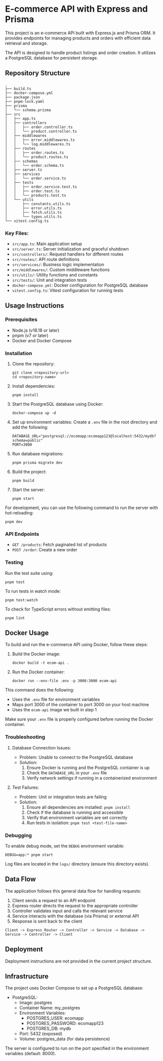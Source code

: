 # E-commerce API with Express and Prisma

This project is an e-commerce API built with Express.js and Prisma ORM. It provides endpoints for managing products and orders with efficient data retrieval and storage.

The API is designed to handle product listings and order creation. It utilizes a PostgreSQL database for persistent storage.

## Repository Structure

```
.
├── build.ts
├── docker-compose.yml
├── package.json
├── pnpm-lock.yaml
├── prisma
│   └── schema.prisma
├── src
│   ├── app.ts
│   ├── controllers
│   │   ├── order.controller.ts
│   │   └── product.controller.ts
│   ├── middlewares
│   │   ├── error.middlewares.ts
│   │   └── log.middlewares.ts
│   ├── routes
│   │   ├── order.routes.ts
│   │   └── product.routes.ts
│   ├── schemas
│   │   └── order.schema.ts
│   ├── server.ts
│   ├── services
│   │   └── order.service.ts
│   ├── tests
│   │   ├── order.service.test.ts
│   │   ├── order.test.ts
│   │   └── products.test.ts
│   └── utils
│       ├── constants.utils.ts
│       ├── error.utils.ts
│       ├── fetch.utils.ts
│       └── types.utils.ts
└── vitest.config.ts
```

### Key Files:

- `src/app.ts`: Main application setup
- `src/server.ts`: Server initialization and graceful shutdown
- `src/controllers/`: Request handlers for different routes
- `src/routes/`: API route definitions
- `src/services/`: Business logic implementation
- `src/middlewares/`: Custom middleware functions
- `src/utils/`: Utility functions and constants
- `src/tests/`: Unit and integration tests
- `docker-compose.yml`: Docker configuration for PostgreSQL database
- `vitest.config.ts`: Vitest configuration for running tests

## Usage Instructions

### Prerequisites

- Node.js (v18.18 or later)
- pnpm (v7 or later)
- Docker and Docker Compose

### Installation

1. Clone the repository:
   ```
   git clone <repository-url>
   cd <repository-name>
   ```

2. Install dependencies:
   ```
   pnpm install
   ```

3. Start the PostgreSQL database using Docker:
   ```
   docker-compose up -d
   ```

4. Set up environment variables:
   Create a `.env` file in the root directory and add the following:
   ```
   DATABASE_URL="postgresql://ecomapp:ecomapp123@localhost:5432/mydb?schema=public"
   PORT=3000
   ```

5. Run database migrations:
   ```
   pnpm prisma migrate dev
   ```

6. Build the project:
   ```
   pnpm build
   ```

7. Start the server:
   ```
   pnpm start
   ```

For development, you can use the following command to run the server with hot-reloading:
```
pnpm dev
```

### API Endpoints

- `GET /products`: Fetch paginated list of products
- `POST /order`: Create a new order

### Testing

Run the test suite using:

```
pnpm test
```

To run tests in watch mode:

```
pnpm test:watch
```

To check for TypeScript errors without emitting files:

```
pnpm lint
```

## Docker Usage

To build and run the e-commerce API using Docker, follow these steps:

1. Build the Docker image:
   ```
   docker build -t ecom-api .
   ```

2. Run the Docker container:
   ```
   docker run --env-file .env -p 3000:3000 ecom-api
   ```

This command does the following:
- Uses the `.env` file for environment variables
- Maps port 3000 of the container to port 3000 on your host machine
- Uses the `ecom-api` image we built in step 1

Make sure your `.env` file is properly configured before running the Docker container.

### Troubleshooting

1. Database Connection Issues:
   - Problem: Unable to connect to the PostgreSQL database
   - Solution: 
     1. Ensure Docker is running and the PostgreSQL container is up
     2. Check the `DATABASE_URL` in your `.env` file
     3. Verify network settings if running in a containerized environment

2. Test Failures:
   - Problem: Unit or integration tests are failing
   - Solution:
     1. Ensure all dependencies are installed: `pnpm install`
     2. Check if the database is running and accessible
     3. Verify that environment variables are set correctly
     4. Run tests in isolation: `pnpm test <test-file-name>`

### Debugging

To enable debug mode, set the `DEBUG` environment variable:

```
DEBUG=app:* pnpm start
```

Log files are located in the `logs/` directory (ensure this directory exists).

## Data Flow

The application follows this general data flow for handling requests:

1. Client sends a request to an API endpoint
2. Express router directs the request to the appropriate controller
3. Controller validates input and calls the relevant service
4. Service interacts with the database (via Prisma) or external API
5. Response is sent back to the client

```
Client -> Express Router -> Controller -> Service -> Database -> Service -> Controller -> Client
```

## Deployment

Deployment instructions are not provided in the current project structure.

## Infrastructure

The project uses Docker Compose to set up a PostgreSQL database:

- PostgreSQL:
  - Image: postgres
  - Container Name: my_postgres
  - Environment Variables:
    - POSTGRES_USER: ecomapp
    - POSTGRES_PASSWORD: ecomapp123
    - POSTGRES_DB: mydb
  - Port: 5432 (exposed)
  - Volume: postgres_data (for data persistence)

The server is configured to run on the port specified in the environment variables (default: 8000).